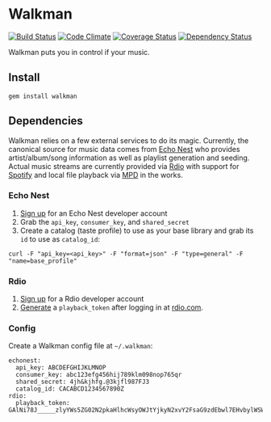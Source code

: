 # Walkman

[![Build Status](https://travis-ci.org/trestrantham/walkman.png?branch=master)](https://travis-ci.org/trestrantham/walkman)
[![Code Climate](https://codeclimate.com/github/trestrantham/walkman.png)](https://codeclimate.com/github/trestrantham/walkman)
[![Coverage Status](https://coveralls.io/repos/trestrantham/walkman/badge.png)](https://coveralls.io/r/trestrantham/walkman)
[![Dependency Status](https://gemnasium.com/trestrantham/walkman.png)](https://gemnasium.com/trestrantham/walkman)

Walkman puts you in control if your music.

## Install

```
gem install walkman
```

## Dependencies

Walkman relies on a few external services to do its magic. Currently, the
canonical source for music data comes from [Echo Nest](http://echonest.com) who
provides artist/album/song information as well as playlist generation and
seeding. Actual music streams are currently provided via [Rdio](http://rdio.com)
with support for [Spotify](http://spotify.com) and local file playback via
[MPD](http://musicpd.org) in the works.

### Echo Nest

1. [Sign up](https://developer.echonest.com/account/register) for an Echo Nest developer account
2. Grab the `api_key`, `consumer_key`, and `shared_secret`
3. Create a catalog (taste profile) to use as your base library and grab its `id` to use as `catalog_id`:

```
curl -F "api_key=<api_key>" -F "format=json" -F "type=general" -F "name=base_profile"
```

### Rdio

1. [Sign up](http://developer.rdio.com/member/register) for a Rdio developer account
2. [Generate](http://rdioconsole.appspot.com/#method=getPlaybackToken) a `playback_token` after logging in at [rdio.com](http://rdio.com).

### Config

Create a Walkman config file at `~/.walkman`:

```
echonest:
  api_key: ABCDEFGHIJKLMNOP
  consumer_key: abc123efg456hij789klm098nop765qr
  shared_secret: 4jh&kjhfg.@3kjfl987FJ3
  catalog_id: CACABCD1234567890Z
rdio:
  playback_token: GAlNi78J_____zlyYWs5ZG02N2pkaHlhcWsyOWJtYjkyN2xvY2FsaG9zdEbwl7EHvbylWSWFWYMZwfc=
```